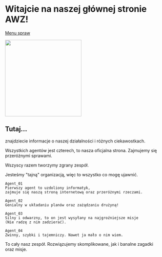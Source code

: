 # Witajcie na naszej głównej stronie AWZ!

[Menu spraw](menu.md)

<img src="TEST.jpg" width="250">

## Tutaj...
znajdziecie informacje o naszej działalności i różnych ciekawostkach.

Wszystkich agentów jest czterech, to nasza oficjalna strona. Zajmujemy się przeróżnymi sprawami.

Wszyscy razem tworzymy zgrany zespół.

Jesteśmy "tajną" organizacją, więc to wszystko co mogę ujawnić.

```
Agent_01
Pierwszy agent to uzdoliony informatyk,
zajmuje się naszą stroną internetową oraz przeróżnymi rzeczami.

Agent_02
Genialny w układaniu planów oraz zażądzaniu drużyną!

Agent_03
Silny i odwarzny, to on jest wysyłany na najgroźniejsze misje
(Nie radzę z nim zadzierać).

Agent_04
Zwinny, szybki i tajemniczy. Nawet ja mało o nim wiem.
```

To cały nasz zespół. Rozwiązujemy skomplikowane, jak i banalne zagadki oraz misje.
